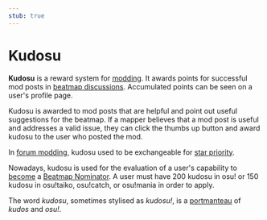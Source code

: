 ```yaml
---
stub: true
---
```


# Kudosu

**Kudosu** is a reward system for [modding](/wiki/Modding). It awards points for successful mod posts in [beatmap discussions](/wiki/Beatmap_discussion). Accumulated points can be seen on a user's profile page.

Kudosu is awarded to mod posts that are helpful and point out useful suggestions for the beatmap. If a mapper believes that a mod post is useful and addresses a valid issue, they can click the thumbs up button and award kudosu to the user who posted the mod. 

In [forum modding](/wiki/Modding/Forum_modding), kudosu used to be exchangeable for [star priority](/wiki/Modding/Star_priority).

Nowadays, kudosu is used for the evaluation of a user's capability to [become](/wiki/People/The_Team/Beatmap_Nominators/Becoming_a_Beatmap_Nominator) a [Beatmap Nominator](/wiki/People/The_Team/Beatmap_Nominators). A user must have 200 kudosu in osu! or 150 kudosu in osu!taiko, osu!catch, or osu!mania in order to apply.

The word *kudosu*, sometimes stylised as *kudosu!*, is a [portmanteau](https://en.wikipedia.org/wiki/Portmanteau) of *kudos* and *osu!*.

<!-- TODO:
  - something about the ranking at https://old.ppy.sh/p/kudosu
  - history in general / forum modding usage
  - "You could explain kudosu's usage in evaluating BN applications, its past usage in BN Ranking systems" -jbhyperion
  - how it looks and works in beatmap discussions
->
